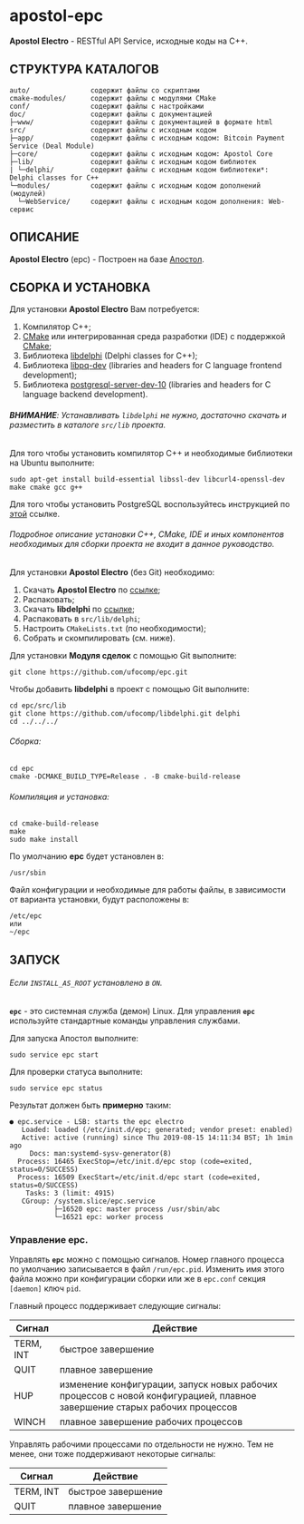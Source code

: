 # apostol-epc

**Apostol Electro** - RESTful API Service, исходные коды на C++.

СТРУКТУРА КАТАЛОГОВ
-

    auto/               содержит файлы со скриптами
    cmake-modules/      содержит файлы с модулями CMake
    conf/               содержит файлы с настройками
    doc/                содержит файлы с документацией
    ├─www/              содержит файлы с документацией в формате html
    src/                содержит файлы с исходным кодом
    ├─app/              содержит файлы с исходным кодом: Bitcoin Payment Service (Deal Module)
    ├─core/             содержит файлы с исходным кодом: Apostol Core
    ├─lib/              содержит файлы с исходным кодом библиотек
    | └─delphi/         содержит файлы с исходным кодом библиотеки*: Delphi classes for C++
    └─modules/          содержит файлы с исходным кодом дополнений (модулей)
      └─WebService/     содержит файлы с исходным кодом дополнения: Web-сервис

ОПИСАНИЕ
-

**Apostol Electro** (epc) - Построен на базе [Апостол](https://github.com/ufocomp/apostol).

СБОРКА И УСТАНОВКА
-
Для установки **Apostol Electro** Вам потребуется:

1. Компилятор C++;
1. [CMake](https://cmake.org) или интегрированная среда разработки (IDE) с поддержкой [CMake](https://cmake.org);
1. Библиотека [libdelphi](https://github.com/ufocomp/libdelphi/) (Delphi classes for C++);
1. Библиотека [libpq-dev](https://www.postgresql.org/download/) (libraries and headers for C language frontend development);
1. Библиотека [postgresql-server-dev-10](https://www.postgresql.org/download/) (libraries and headers for C language backend development).

###### **ВНИМАНИЕ**: Устанавливать `libdelphi` не нужно, достаточно скачать и разместить в каталоге `src/lib` проекта.

Для того чтобы установить компилятор C++ и необходимые библиотеки на Ubuntu выполните:
~~~
sudo apt-get install build-essential libssl-dev libcurl4-openssl-dev make cmake gcc g++
~~~

Для того чтобы установить PostgreSQL воспользуйтесь инструкцией по [этой](https://www.postgresql.org/download/) ссылке.

###### Подробное описание установки C++, CMake, IDE и иных компонентов необходимых для сборки проекта не входит в данное руководство. 

Для установки **Apostol Electro** (без Git) необходимо:

1. Скачать **Apostol Electro** по [ссылке](https://github.com/ufocomp/epc/archive/master.zip);
1. Распаковать;
1. Скачать **libdelphi** по [ссылке](https://github.com/ufocomp/libdelphi/archive/master.zip);
1. Распаковать в `src/lib/delphi`;
1. Настроить `CMakeLists.txt` (по необходимости);
1. Собрать и скомпилировать (см. ниже).

Для установки **Модуля сделок** с помощью Git выполните:
~~~
git clone https://github.com/ufocomp/epc.git
~~~

Чтобы добавить **libdelphi** в проект с помощью Git выполните:
~~~
cd epc/src/lib
git clone https://github.com/ufocomp/libdelphi.git delphi
cd ../../../
~~~

###### Сборка:
~~~
cd epc
cmake -DCMAKE_BUILD_TYPE=Release . -B cmake-build-release
~~~

###### Компиляция и установка:
~~~
cd cmake-build-release
make
sudo make install
~~~

По умолчанию **epc** будет установлен в:
~~~
/usr/sbin
~~~

Файл конфигурации и необходимые для работы файлы, в зависимости от варианта установки, будут расположены в: 
~~~
/etc/epc
или
~/epc
~~~

ЗАПУСК 
-
###### Если `INSTALL_AS_ROOT` установлено в `ON`.

**`epc`** - это системная служба (демон) Linux. 
Для управления **`epc`** используйте стандартные команды управления службами.

Для запуска Апостол выполните:
~~~
sudo service epc start
~~~

Для проверки статуса выполните:
~~~
sudo service epc status
~~~

Результат должен быть **примерно** таким:
~~~
● epc.service - LSB: starts the epc electro
   Loaded: loaded (/etc/init.d/epc; generated; vendor preset: enabled)
   Active: active (running) since Thu 2019-08-15 14:11:34 BST; 1h 1min ago
     Docs: man:systemd-sysv-generator(8)
  Process: 16465 ExecStop=/etc/init.d/epc stop (code=exited, status=0/SUCCESS)
  Process: 16509 ExecStart=/etc/init.d/epc start (code=exited, status=0/SUCCESS)
    Tasks: 3 (limit: 4915)
   CGroup: /system.slice/epc.service
           ├─16520 epc: master process /usr/sbin/abc
           └─16521 epc: worker process
~~~

### **Управление epc**.

Управлять **`epc`** можно с помощью сигналов.
Номер главного процесса по умолчанию записывается в файл `/run/epc.pid`. 
Изменить имя этого файла можно при конфигурации сборки или же в `epc.conf` секция `[daemon]` ключ `pid`. 

Главный процесс поддерживает следующие сигналы:

|Сигнал   |Действие          |
|---------|------------------|
|TERM, INT|быстрое завершение|
|QUIT     |плавное завершение|
|HUP	  |изменение конфигурации, запуск новых рабочих процессов с новой конфигурацией, плавное завершение старых рабочих процессов|
|WINCH    |плавное завершение рабочих процессов|	

Управлять рабочими процессами по отдельности не нужно. Тем не менее, они тоже поддерживают некоторые сигналы:

|Сигнал   |Действие          |
|---------|------------------|
|TERM, INT|быстрое завершение|
|QUIT	  |плавное завершение|
